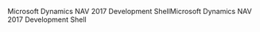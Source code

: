 <span data-ttu-id="f90c3-101">Microsoft Dynamics NAV 2017 Development Shell</span><span class="sxs-lookup"><span data-stu-id="f90c3-101">Microsoft Dynamics NAV 2017 Development Shell</span></span>